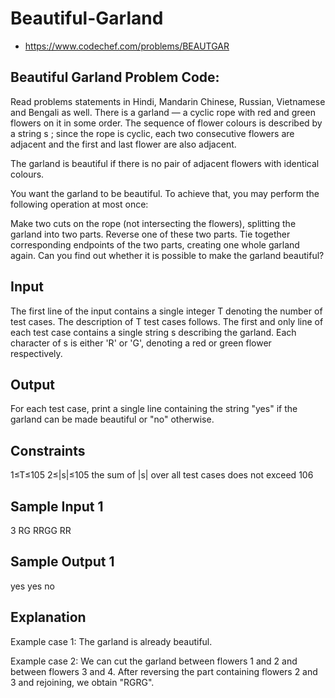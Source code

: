 # Beautiful-Garland
- https://www.codechef.com/problems/BEAUTGAR

## Beautiful Garland Problem Code: 
Read problems statements in Hindi, Mandarin Chinese, Russian, Vietnamese and Bengali as well.
There is a garland — a cyclic rope with red and green flowers on it in some order. The sequence of flower colours is described by a string s
; since the rope is cyclic, each two consecutive flowers are adjacent and the first and last flower are also adjacent.

The garland is beautiful if there is no pair of adjacent flowers with identical colours.

You want the garland to be beautiful. To achieve that, you may perform the following operation at most once:

Make two cuts on the rope (not intersecting the flowers), splitting the garland into two parts.
Reverse one of these two parts.
Tie together corresponding endpoints of the two parts, creating one whole garland again.
Can you find out whether it is possible to make the garland beautiful?

## Input
The first line of the input contains a single integer T
 denoting the number of test cases. The description of T
 test cases follows.
The first and only line of each test case contains a single string s
 describing the garland. Each character of s
 is either 'R' or 'G', denoting a red or green flower respectively.
## Output
For each test case, print a single line containing the string "yes" if the garland can be made beautiful or "no" otherwise.

## Constraints
1≤T≤105
2≤|s|≤105
the sum of |s|
 over all test cases does not exceed 106
## Sample Input 1 
 3
RG
RRGG
RR
## Sample Output 1 
yes
yes
no
## Explanation
Example case 1: The garland is already beautiful.

Example case 2: We can cut the garland between flowers 1 and 2 and between flowers 3 and 4. After reversing the part containing flowers 2 and 3 and rejoining, we obtain "RGRG".
